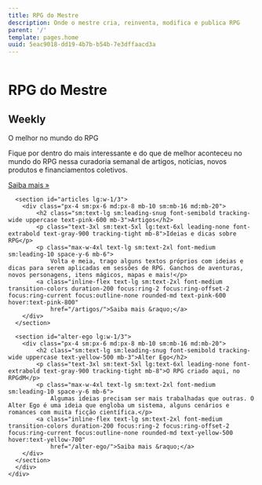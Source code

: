 ```yaml
---
title: RPG do Mestre
description: Onde o mestre cria, reinventa, modifica e publica RPG
parent: '/'
template: pages.home
uuid: 5eac9018-dd19-4b7b-b54b-7e3dffaacd3a
---
```


<div class="bg-white">
    <div class="flex items-center justify-center py-16 md:py-32">
      <img class="w-20 sm:w-44" src="images/mestre.jpg" alt="" />
      <h1 class="font-bold">
          <span class="block -mb-2 sm:-mb-5 text-3xl sm:text-7xl font-semibold text-transparent bg-gradient-to-r bg-clip-text from-blue-600 to-pink-600">RPG do</span>
          <span class="block text-5xl sm:text-9xl font-black text-transparent bg-gradient-to-r bg-clip-text from-pink-600 to-yellow-300">Mestre</span>
      </h1>
    </div>
    <div class="container mx-auto p-4">
      <div class="lg:flex">
        <section id="weekly lg:w-1/3">
        <div class="px-4 sm:px-6 md:px-8 mb-10 sm:mb-16 md:mb-20">
            <h2 class="sm:text-lg sm:leading-snug font-semibold tracking-wide uppercase text-blue-600 mb-3">Weekly</h2>
            <p class="text-3xl sm:text-5xl lg:text-6xl leading-none font-extrabold text-gray-900 tracking-tight mb-8">O melhor no mundo do RPG</p>
            <p class="max-w-4xl text-lg sm:text-2xl font-medium sm:leading-10 space-y-6 mb-6">
                Fique por dentro do mais interessante e do que de melhor aconteceu no mundo do RPG nessa curadoria semanal de artigos, notícias, novos produtos e financiamentos coletivos.</p>
            <a class="inline-flex text-lg sm:text-2xl font-medium transition-colors duration-200 focus:ring-2 focus:ring-offset-2 focus:ring-current focus:outline-none rounded-md text-blue-600 hover:text-blue-800"
            href="/weekly/">Saiba mais &raquo;</a>
        </div>
      </section>

      <section id="articles lg:w-1/3">
        <div class="px-4 sm:px-6 md:px-8 mb-10 sm:mb-16 md:mb-20">
            <h2 class="sm:text-lg sm:leading-snug font-semibold tracking-wide uppercase text-pink-600 mb-3">Artigos</h2>
            <p class="text-3xl sm:text-5xl lg:text-6xl leading-none font-extrabold text-gray-900 tracking-tight mb-8">Ideias e dicas sobre RPG</p>
            <p class="max-w-4xl text-lg sm:text-2xl font-medium sm:leading-10 space-y-6 mb-6">
                Volta e meia, trago alguns textos próprios com ideias e dicas para serem aplicadas em sessões de RPG. Ganchos de aventuras, novos personagens, itens mágicos, mapas e mais!</p>
            <a class="inline-flex text-lg sm:text-2xl font-medium transition-colors duration-200 focus:ring-2 focus:ring-offset-2 focus:ring-current focus:outline-none rounded-md text-pink-600 hover:text-pink-800"
                href="/artigos/">Saiba mais &raquo;</a>
        </div>
      </section>

      <section id="alter-ego lg:w-1/3">
        <div class="px-4 sm:px-6 md:px-8 mb-10 sm:mb-16 md:mb-20">
            <h2 class="sm:text-lg sm:leading-snug font-semibold tracking-wide uppercase text-yellow-500 mb-3">Alter Ego</h2>
            <p class="text-3xl sm:text-5xl lg:text-6xl leading-none font-extrabold text-gray-900 tracking-tight mb-8">O RPG criado aqui, no RPGdM</p>
            <p class="max-w-4xl text-lg sm:text-2xl font-medium sm:leading-10 space-y-6 mb-6">
                Algumas ideias precisam ser mais trabalhadas que outras. O Alter Ego é uma ideia que engloba um sistema, alguns cenários e romances com muita ficção científica.</p>
            <a class="inline-flex text-lg sm:text-2xl font-medium transition-colors duration-200 focus:ring-2 focus:ring-offset-2 focus:ring-current focus:outline-none rounded-md text-yellow-500 hover:text-yellow-700"
                href="/alter-ego/">Saiba mais &raquo;</a>
        </div>
      </section>
      </div>
    </div>
  </div>
